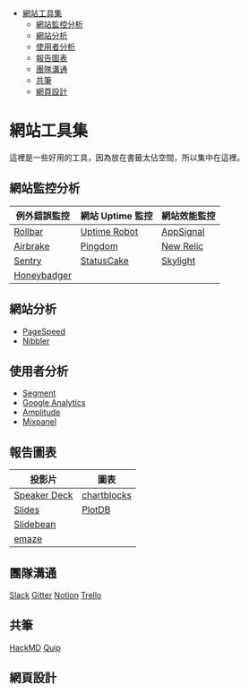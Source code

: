 <!-- TOC -->

- [網站工具集](#網站工具集)
    - [網站監控分析](#網站監控分析)
    - [網站分析](#網站分析)
    - [使用者分析](#使用者分析)
    - [報告圖表](#報告圖表)
    - [團隊溝通](#團隊溝通)
    - [共筆](#共筆)
    - [網頁設計](#網頁設計)

<!-- /TOC -->

# 網站工具集

這裡是一些好用的工具，因為放在書籤太佔空間，所以集中在這裡。

## 網站監控分析
| 例外錯誤監控 |網站 Uptime 監控|網站效能監控|
|---|---|---|
|[Rollbar](https://rollbar.com/)| [Uptime Robot](https://uptimerobot.com/)|[AppSignal](https://appsignal.com/)|
|[Airbrake](https://airbrake.io/)| [Pingdom](https://tools.pingdom.com/)|[New Relic](https://rpm.newrelic.com/)|
|[Sentry](https://getsentry.com/)| [StatusCake](https://www.statuscake.com/)|[Skylight](https://www.skylight.io/)|
|[Honeybadger](https://www.honeybadger.io/)| |

## 網站分析

- [PageSpeed](https://developers.google.com/speed/pagespeed/insights/)
- [Nibbler](http://nibbler.silktide.com/en_US)

## 使用者分析

- [Segment](https://segment.com)
- [Google Analytics](https://analytics.google.com/analytics/)
- [Amplitude](https://amplitude.com)
- [Mixpanel](https://mixpanel.com)

## 報告圖表

|投影片|圖表|
|---|---|
|[Speaker Deck](https://speakerdeck.com/sharefun)|[chartblocks](https://app.chartblocks.com/) |
|[Slides](https://slides.com/sharefun)|[PlotDB](https://plotdb.com/)|
|[Slidebean](https://app.slidebean.com/)||
|[emaze](http://app.emaze.com/mypresentations#/home)||

## 團隊溝通

[Slack](https://learningark.slack.com/messages/ch-arduino/stars/)
[Gitter](https://gitter.im/home)
[Notion](https://www.notion.so)
[Trello](https://trello.com/b/v7dOUTkS/sharefun)

## 共筆

[HackMD](https://hackmd.io)
[Quip](https://sharefun.quip.com/browse)

## 網頁設計

